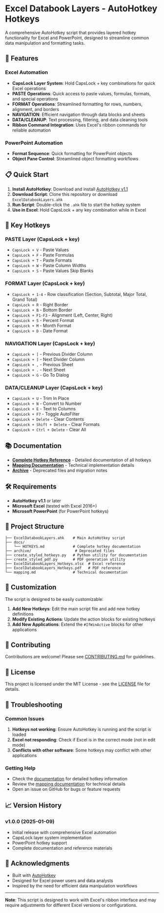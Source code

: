 # Excel Databook Layers - AutoHotkey Hotkeys

A comprehensive AutoHotkey script that provides layered hotkey functionality for Excel and PowerPoint, designed to streamline common data manipulation and formatting tasks.

## 🚀 Features

### Excel Automation
- **CapsLock Layer System**: Hold CapsLock + key combinations for quick Excel operations
- **PASTE Operations**: Quick access to paste values, formulas, formats, and special operations
- **FORMAT Operations**: Streamlined formatting for rows, numbers, alignment, and borders
- **NAVIGATION**: Efficient navigation through data blocks and sheets
- **DATA/CLEANUP**: Text processing, filtering, and data cleaning tools
- **Ribbon Command Integration**: Uses Excel's ribbon commands for reliable automation

### PowerPoint Automation
- **Format Sequence**: Quick formatting for PowerPoint objects
- **Object Pane Control**: Streamlined object formatting workflows

## 📋 Quick Start

1. **Install AutoHotkey**: Download and install [AutoHotkey v1.1](https://www.autohotkey.com/download/)
2. **Download Script**: Clone this repository or download `ExcelDatabookLayers.ahk`
3. **Run Script**: Double-click the `.ahk` file to start the hotkey system
4. **Use in Excel**: Hold CapsLock + any key combination while in Excel

## 🎯 Key Hotkeys

### PASTE Layer (CapsLock + key)
- `CapsLock + V` - Paste Values
- `CapsLock + F` - Paste Formulas  
- `CapsLock + T` - Paste Formats
- `CapsLock + W` - Paste Column Widths
- `CapsLock + S` - Paste Values Skip Blanks

### FORMAT Layer (CapsLock + key)
- `CapsLock + 1-4` - Row classification (Section, Subtotal, Major Total, Grand Total)
- `CapsLock + R` - Right Border
- `CapsLock + B` - Bottom Border
- `CapsLock + F1-F3` - Alignment (Left, Center, Right)
- `CapsLock + 5` - Percent Format
- `CapsLock + M` - Month Format
- `CapsLock + D` - Date Format

### NAVIGATION Layer (CapsLock + key)
- `CapsLock + [` - Previous Divider Column
- `CapsLock + ]` - Next Divider Column
- `CapsLock + ,` - Previous Sheet
- `CapsLock + .` - Next Sheet
- `CapsLock + G` - Go To Dialog

### DATA/CLEANUP Layer (CapsLock + key)
- `CapsLock + U` - Trim In Place
- `CapsLock + N` - Convert to Number
- `CapsLock + E` - Text to Columns
- `CapsLock + F7` - Toggle AutoFilter
- `CapsLock + Delete` - Clear Contents
- `CapsLock + Shift + Delete` - Clear Formats
- `CapsLock + Ctrl + Delete` - Clear All

## 📚 Documentation

- **[Complete Hotkey Reference](docs/HOTKEYS.md)** - Detailed documentation of all hotkeys
- **[Mapping Documentation](mapping.md)** - Technical implementation details
- **[Archive](archive/)** - Deprecated files and migration notes

## 🛠️ Requirements

- **AutoHotkey v1.1** or later
- **Microsoft Excel** (tested with Excel 2016+)
- **Microsoft PowerPoint** (for PowerPoint hotkeys)

## 📁 Project Structure

```
├── ExcelDatabookLayers.ahk    # Main AutoHotkey script
├── docs/
│   └── HOTKEYS.md             # Complete hotkey documentation
├── archive/                    # Deprecated files
├── create_styled_hotkeys.py   # Python utility for documentation
├── create_styled_pdf.py       # PDF generation utility
├── ExcelDatabookLayers_Hotkeys.xlsx  # Excel reference
├── ExcelDatabookLayers_Hotkeys.pdf   # PDF reference
└── mapping.md                 # Technical documentation
```

## 🔧 Customization

The script is designed to be easily customizable:

1. **Add New Hotkeys**: Edit the main script file and add new hotkey definitions
2. **Modify Existing Actions**: Update the action blocks for existing hotkeys
3. **Add New Applications**: Extend the `#IfWinActive` blocks for other applications

## 🤝 Contributing

Contributions are welcome! Please see [CONTRIBUTING.md](CONTRIBUTING.md) for guidelines.

## 📄 License

This project is licensed under the MIT License - see the [LICENSE](LICENSE) file for details.

## 🐛 Troubleshooting

### Common Issues

1. **Hotkeys not working**: Ensure AutoHotkey is running and the script is loaded
2. **Excel not responding**: Check if Excel is in the correct mode (not in edit mode)
3. **Conflicts with other software**: Some hotkeys may conflict with other applications

### Getting Help

- Check the [documentation](docs/HOTKEYS.md) for detailed hotkey information
- Review the [mapping documentation](mapping.md) for technical details
- Open an issue on GitHub for bugs or feature requests

## 📈 Version History

### v1.0.0 (2025-01-09)
- Initial release with comprehensive Excel automation
- CapsLock layer system implementation
- PowerPoint hotkey support
- Complete documentation and reference materials

## 🙏 Acknowledgments

- Built with [AutoHotkey](https://www.autohotkey.com/)
- Designed for Excel power users and data analysts
- Inspired by the need for efficient data manipulation workflows

---

**Note**: This script is designed to work with Excel's ribbon interface and may require adjustments for different Excel versions or configurations.

